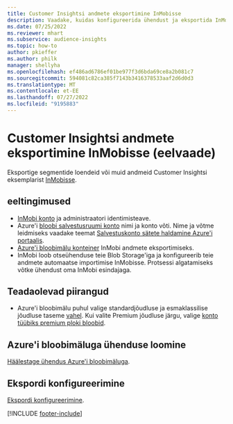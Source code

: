 ```yaml
---
title: Customer Insightsi andmete eksportimine InMobisse
description: Vaadake, kuidas konfigureerida ühendust ja eksportida InMobisse.
ms.date: 07/25/2022
ms.reviewer: mhart
ms.subservice: audience-insights
ms.topic: how-to
author: pkieffer
ms.author: philk
manager: shellyha
ms.openlocfilehash: ef486ad6786ef01be977f3d6bda69ce8a2b081c7
ms.sourcegitcommit: 594081c82ca385f7143b3416378533aaf2d6d0d3
ms.translationtype: MT
ms.contentlocale: et-EE
ms.lasthandoff: 07/27/2022
ms.locfileid: "9195883"
---
```

# <a name="export-customer-insights-data-to-inmobi-preview"></a>Customer Insightsi andmete eksportimine InMobisse (eelvaade)

Eksportige segmentide loendeid või muid andmeid Customer Insightsi eksemplarist [InMobisse](https://www.inmobi.com/).

## <a name="prerequisites"></a>eeltingimused

- [InMobi konto](https://www.inmobi.com/) ja administraatori identimisteave.
- Azure'i [bloobi salvestusruumi konto](/azure/storage/blobs/create-data-lake-storage-account) nimi ja konto võti. Nime ja võtme leidmiseks vaadake teemat [Salvestuskonto sätete haldamine Azure'i portaalis](/azure/storage/common/storage-account-manage).
- [Azure'i bloobimälu konteiner](/azure/storage/blobs/storage-quickstart-blobs-portal#create-a-container) InMobi andmete eksportimiseks.
- InMobi loob otseühenduse teie Blob Storage'iga ja konfigureerib teie andmete automaatse importimise InMobisse. Protsessi algatamiseks võtke ühendust oma InMobi esindajaga.

## <a name="known-limitations"></a>Teadaolevad piirangud

- Azure'i bloobimälu puhul valige standardjõudluse ja esmaklassilise jõudluse taseme [vahel](/azure/storage/blobs/storage-blob-performance-tiers). Kui valite Premium jõudluse järgu, valige [konto tüübiks premium ploki bloobid](/azure/storage/common/storage-account-overview#types-of-storage-accounts).

## <a name="set-up-connection-to-azure-blob-storage"></a>Azure'i bloobimäluga ühenduse loomine

[Häälestage ühendus Azure'i bloobimäluga](export-azure-blob-storage.md).

## <a name="configure-an-export"></a>Ekspordi konfigureerimine

[Ekspordi konfigureerimine](export-azure-blob-storage.md#configure-an-export).

[!INCLUDE [footer-include](includes/footer-banner.md)]
